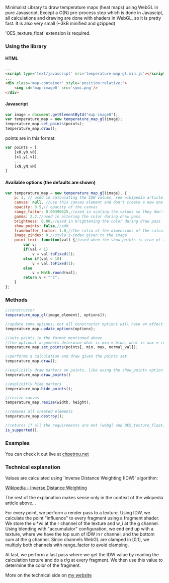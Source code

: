 Minimalist Library to draw temperature maps (heat maps) using WebGL in pure Javascript. Except a O(N) pre-process step which is done in Javascipt, all calculations and drawing are done with shaders in WebGL, so it is pretty fast. It is also very small (~3kB minified and gzipped)

'OES_texture_float' extension is required.

### Using the library

#### HTML
```html
...
<script type='text/javascript' src='temperature-map-gl.min.js'></script>
...
<div class='map-container' style='position:relative;'>
	<img id='map-image0' src='symi.png'/>
</div>
```

#### Javascript
```js
var image = document.getElementById("map-image0");
var temperature_map = new temperature_map_gl(image);
temperature_map.set_points(points);
temperature_map.draw();
```

points are in this format:
```js
var points = [
	[x0,y0,v0],
	[x1,y1,v1],
	...
	[xN,yN,vN]
]
```

#### Available options (the defaults are shown)
```js
var temperature_map = new temperature_map_gl(image), {
	p: 3, // used in calculating the IDW values, see wikipedia article mentioned at the bottom of this
	canvas: null, //use this canvas element and don't create a new one
	opacity: 0.5,// opacity of the canvas
	range_factor: 0.00390625,//used in scaling the values so they don't clip when storing them as channels of the framebuffer texture
	gamma: 2.2,//used in altering the color during draw pass
	brightness: 0.00,//used in brightening the color during draw pass
	show_points: false,//add 
	framebuffer_factor: 1.0,//the ratio of the dimensions of the calculation framebuffer in relation to the actual canvas
	image_zindex: 0,//style z-index given to the image
	point_text: function(val) {//used when the show_points is true of the draw_points() method is called explicitly. It returns the text on the points shown for given value val
		var v;
		if(val < 1)
			v = val.toFixed(2);
		else if(val < 10)
			v = val.toFixed(1);
		else
			v = Math.round(val);
		return v + "°C";
	}
};
```

### Methods

```js
//constructor
temperature_map_gl(image_element[, options]);

//update some options, not all constructor options will have an effect..
temperature_map.update_options(options);

//sets points in the format mentioned above
//the optional arguments determine what is min = blue, what is max = red, normal = green
temperature_map.set_points(points[, min, max, normal_val]);

//performs a calculation and draw given the points set
temperature_map.draw();

//explicitly draw markers on points, like using the show_points option
temperature_map.draw_points()

//explicitly hide markers
temperature_map.hide_points();

//resize canvas
temperature_map.resize(width, height);

//removes all created elements
temperature_map.destroy();

//returns if all the requirements are met (webgl and OES_texture_float), if this returns false, draws are no-ops
is_supported();
```

### Examples

You can check it out live at [chpetrou.net](http://chpetrou.net/temperature-map-js/)

### Technical explanation

Values are calculated using 'Inverse Distance Weighting (IDW)' algorithm:

[Wikipedia - Inverse Distance Weighting](https://en.wikipedia.org/wiki/Inverse_distance_weighting)

The rest of the explanation makes sense only in the context of the wikipedia article above...

For every point, we perform a render pass to a texture. Using IDW, we calculate the point "influence" to every fragment using a fragment shader. We store the ui*wi at the r channel of the texture and w_i at the g channel. Using blending with "accumulator" configuration, we end end up with a texture, where we have the top sum of IDW in r channel, and the bottom sum at the g channel. Since channels WebGL are clamped in [0,1], we multiply both channels with range_factor to avoid clamping.

At last, we perform a last pass where we get the IDW value by reading the calculation texture and do a r/g at every fragment. We then use this value to determine the color of the fragment. 

More on the technical side on [my website](http://chpetrou.net/en/temperature-map-gl-js-minimalist-pure-javascript-heat-map-library-using-webgl-shaders/)